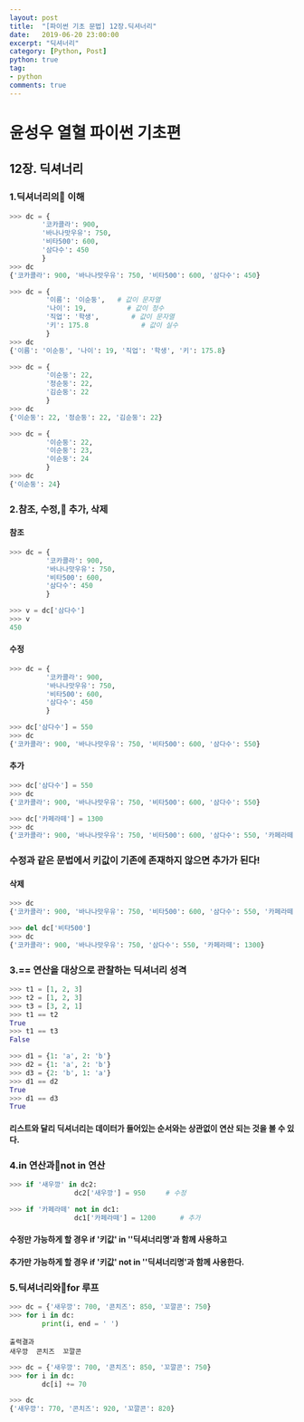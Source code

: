 ```yaml
---
layout: post
title:  "[파이썬 기초 문법] 12장.딕셔너리"
date:   2019-06-20 23:00:00
excerpt: "딕셔너리"
category: [Python, Post]
python: true
tag:
- python
comments: true
---
```


# 윤성우 열혈 파이썬 기초편
## 12장. 딕셔너리
### 1.딕셔너리의 이해
~~~ python
>>> dc = {
        '코카콜라': 900,
        '바나나맛우유': 750,
        '비타500': 600,
        '삼다수': 450
        }
>>> dc
{'코카콜라': 900, '바나나맛우유': 750, '비타500': 600, '삼다수': 450}
~~~

~~~ python
>>> dc = {
         '이름': '이순둥', 	# 값이 문자열
         '나이': 19, 			# 값이 정수
         '직업': '학생', 		# 값이 문자열
         '키': 175.8 			# 값이 실수
         }
>>> dc
{'이름': '이순둥', '나이': 19, '직업': '학생', '키': 175.8}
~~~

~~~ python
>>> dc = {
         '이순둥': 22,
         '정순둥': 22,
         '김순둥': 22
         }
>>> dc
{'이순둥': 22, '정순둥': 22, '김순둥': 22}
~~~

~~~ python
>>> dc = {
         '이순둥': 22,
         '이순둥': 23,
         '이순둥': 24
         }
>>> dc
{'이순둥': 24}
~~~

### 2.참조, 수정, 추가, 삭제
#### 참조
~~~ python
>>> dc = {
         '코카콜라': 900,
         '바나나맛우유': 750,
         '비타500': 600,
         '삼다수': 450
         }

>>> v = dc['삼다수']
>>> v
450
~~~

#### 수정
~~~ python
>>> dc = {
         '코카콜라': 900,
         '바나나맛우유': 750,
         '비타500': 600,
         '삼다수': 450
         }

>>> dc['삼다수'] = 550
>>> dc
{'코카콜라': 900, '바나나맛우유': 750, '비타500': 600, '삼다수': 550}
~~~

#### 추가
~~~ python
>>> dc['삼다수'] = 550
>>> dc
{'코카콜라': 900, '바나나맛우유': 750, '비타500': 600, '삼다수': 550}

>>> dc['카페라떼'] = 1300
>>> dc
{'코카콜라': 900, '바나나맛우유': 750, '비타500': 600, '삼다수': 550, '카페라떼': 1300}
~~~
### 수정과 같은 문법에서 키값이 기존에 존재하지 않으면 추가가 된다!

#### 삭제
~~~ python
>>> dc
{'코카콜라': 900, '바나나맛우유': 750, '비타500': 600, '삼다수': 550, '카페라떼': 1300}

>>> del dc['비타500']
>>> dc
{'코카콜라': 900, '바나나맛우유': 750, '삼다수': 550, '카페라떼': 1300}
~~~

### 3.== 연산을 대상으로 관찰하는 딕셔너리 성격
~~~ python
>>> t1 = [1, 2, 3]
>>> t2 = [1, 2, 3]
>>> t3 = [3, 2, 1]
>>> t1 == t2
True
>>> t1 == t3
False
~~~

~~~ python
>>> d1 = {1: 'a', 2: 'b'}
>>> d2 = {1: 'a', 2: 'b'}
>>> d3 = {2: 'b', 1: 'a'}
>>> d1 == d2
True
>>> d1 == d3
True
~~~
#### 리스트와 달리 딕셔너리는 데이터가 들어있는 순서와는 상관없이 연산 되는 것을 볼 수 있다.

### 4.in 연산과not in 연산

~~~ python
>>> if '새우깡' in dc2:
				dc2['새우깡'] = 950     # 수정

>>> if '카페라떼' not in dc1:
				dc1['카페라떼'] = 1200      # 추가
~~~
#### 수정만 가능하게 할 경우 if '키값' in ''딕셔너리명'과 함께 사용하고
#### 추가만 가능하게 할 경우 if '키값' not in ''딕셔너리명'과 함께 사용한다.

### 5.딕셔너리와for 루프
~~~ python
>>> dc = {'새우깡': 700, '콘치즈': 850, '꼬깔콘': 750}
>>> for i in dc:
        print(i, end = ' ')
~~~
~~~
출력결과
새우깡  콘치즈  꼬깔콘
~~~

~~~ python
>>> dc = {'새우깡': 700, '콘치즈': 850, '꼬깔콘': 750}
>>> for i in dc:
        dc[i] += 70

>>> dc
{'새우깡': 770, '콘치즈': 920, '꼬깔콘': 820}
~~~
